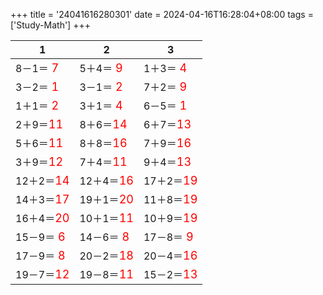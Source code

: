 +++ 
title = '24041616280301' 
date = 2024-04-16T16:28:04+08:00 
tags = ['Study-Math'] 
+++ 

1 | 2 | 3 
-- | -- | -- 
8－1＝<font color=red size=4> 7</font> | 5＋4＝<font color=red size=4> 9</font> | 1＋3＝<font color=red size=4> 4</font> 
3－2＝<font color=red size=4> 1</font> | 3－1＝<font color=red size=4> 2</font> | 7＋2＝<font color=red size=4> 9</font> 
1＋1＝<font color=red size=4> 2</font> | 3＋1＝<font color=red size=4> 4</font> | 6－5＝<font color=red size=4> 1</font> 
2＋9＝<font color=red size=4>11</font> | 8＋6＝<font color=red size=4>14</font> | 6＋7＝<font color=red size=4>13</font> 
5＋6＝<font color=red size=4>11</font> | 8＋8＝<font color=red size=4>16</font> | 7＋9＝<font color=red size=4>16</font> 
3＋9＝<font color=red size=4>12</font> | 7＋4＝<font color=red size=4>11</font> | 9＋4＝<font color=red size=4>13</font> 
12＋2＝<font color=red size=4>14</font> | 12＋4＝<font color=red size=4>16</font> | 17＋2＝<font color=red size=4>19</font> 
14＋3＝<font color=red size=4>17</font> | 19＋1＝<font color=red size=4>20</font> | 11＋8＝<font color=red size=4>19</font> 
16＋4＝<font color=red size=4>20</font> | 10＋1＝<font color=red size=4>11</font> | 10＋9＝<font color=red size=4>19</font> 
15－9＝<font color=red size=4> 6</font> | 14－6＝<font color=red size=4> 8</font> | 17－8＝<font color=red size=4> 9</font> 
17－9＝<font color=red size=4> 8</font> | 20－2＝<font color=red size=4>18</font> | 20－4＝<font color=red size=4>16</font> 
19－7＝<font color=red size=4>12</font> | 19－8＝<font color=red size=4>11</font> | 15－2＝<font color=red size=4>13</font> 

